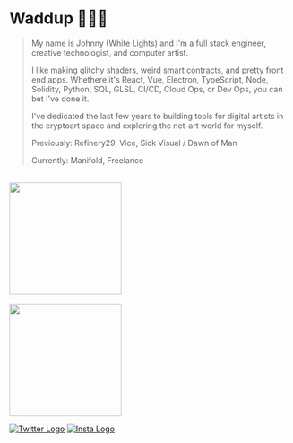 # Waddup 🤘🏼💀

> My name is Johnny (White Lights) and I'm a full stack engineer, creative technologist, and computer artist.
>
> I like making glitchy shaders, weird smart contracts, and pretty front end apps. Whethere it's React, Vue, Electron, TypeScript, Node, Solidity, Python, SQL, GLSL, CI/CD, Cloud Ops, or Dev Ops, you can bet I've done it.
>
> I've dedicated the last few years to building tools for digital artists in the cryptoart space and exploring the net-art world for myself.
> 
>
> Previously: Refinery29, Vice, Sick Visual / Dawn of Man
>
> Currently: Manifold, Freelance
<br/>

<a href="#">
  <img height=200 align="center" src="https://github-readme-stats.vercel.app/api?username=johnnyshankman&count_private=true&show_icons=true&theme=dracula&include_all_commits=true&hide=stars&hide_border=true&hide_rank=true" />
</a>
<br/>
<br/>
<a href="#">
  <img height=200 align="center" src="https://github-readme-stats.vercel.app/api/top-langs/?username=johnnyshankman&layout=compact&theme=dracula&langs_count=8&size_weight=0.1&count_weight=0.9&hide_border=true" />
</a>

[![Twitter Logo](https://icons.iconarchive.com/icons/limav/flat-gradient-social/32/Twitter-icon.png)](https://x.com/iamwhitelights)
[![Insta Logo](https://icons.iconarchive.com/icons/uiconstock/socialmedia/32/Instagram-icon.png)](https://instagram.com/iamwhitelights)


